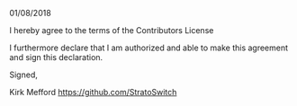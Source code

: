 01/08/2018

I hereby agree to the terms of the Contributors License

I furthermore declare that I am authorized and able to make this
agreement and sign this declaration.

Signed,

Kirk Mefford
https://github.com/StratoSwitch
